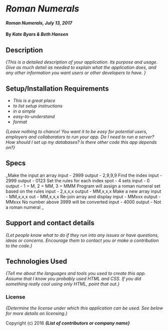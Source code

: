 # _Roman Numerals_

#### _Roman Numerals, July 13, 2017_

#### By _**Kate Byars & Beth Hansen**_

## Description

_{This is a detailed description of your application. Its purpose and usage.  Give as much detail as needed to explain what the application does, and any other information you want users or other developers to have. }_

## Setup/Installation Requirements

* _This is a great place_
* _to list setup instructions_
* _in a simple_
* _easy-to-understand_
* _format_

_{Leave nothing to chance! You want it to be easy for potential users, employers and collaborators to run your app. Do I need to run a server? How should I set up my databases? Is there other code this app depends on?}_

## Specs

_Make the input an array
  input - 2999
  output - 2,9,9,9
Find the index
  input - 2999
  output - 0123
Set the rules for each index spot - 4 sets
  input - 0
  output - 1 = M, 2 = MM, 3 = MMM
Program will assign a roman numeral set based on the rules
  input - 2,x,x,x
  output - MM,x,x,x
Make a new array
  input - MM,x,x,x
  out - MM,x,x,x
Re-join array and display
  input - MMxxx
  output - MMxxx
No number above 3999 will be converted
  input - 4000
  output - Not a roman numeral
_

## Support and contact details

_{Let people know what to do if they run into any issues or have questions, ideas or concerns.  Encourage them to contact you or make a contribution to the code.}_

## Technologies Used

_{Tell me about the languages and tools you used to create this app. Assume that I know you probably used HTML and CSS. If you did something really cool using only HTML, point that out.}_

### License

*{Determine the license under which this application can be used.  See below for more details on licensing.}*

Copyright (c) 2016 **_{List of contributors or company name}_**
